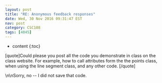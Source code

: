 ```yaml
---
layout: post
title: "RE: Anonymous feedback responses"
date: Wed, 30 Nov 2016 09:31:47 EST
nav: post
category: CSC108
tags: [4045]
---
```


* content
{:toc}

[quote]Could please you post all the code you demonstrate in class on the class website. For example, how to call attributes form the  the points class, when using the line segment class, and any other code. [/quote]
<!-- more -->
<p>\n\nSorry, no -- I did not save that code.</p>
